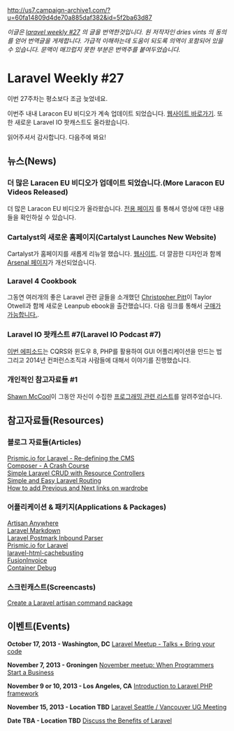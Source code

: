 http://us7.campaign-archive1.com/?u=60fa14809d4de70a885daf382&id=5f2ba63d87

*이글은 [laravel weekly #27](http://us7.campaign-archive1.com/?u=60fa14809d4de70a885daf382&id=5f2ba63d87) 의 글을 번역한것입니다. 원 저작자인 dries vints 의 동의를 얻어 번역글을 게제합니다. 가급적 이해하는데 도움이 되도록 의역이 포함되어 있을 수 있습니다. 문맥이 매끄럽지 못한 부분은 번역주를 붙여두었습니다.*

# Laravel Weekly #27

이번 27주차는 평소보다 조금 늦었네요.

이번주 내내 Laracon EU 비디오가 계속 업데이트 되었습니다. [웹사이트 바로가기](http://laracon.eu/2013/talks/). 또한 새로운 Laravel IO 팟캐스트도 올라왔습니다.

읽어주셔서 감사합니다. 다음주에 봐요!

## 뉴스(News)

### 더 많은 Laracen EU 비디오가 업데이트 되었습니다.(More Laracon EU Videos Released)

더 많은 Laracon EU 비디오가 올라왔습니다.  [전용 페이지](http://laracon.eu/2013/talks/) 를 통해서 영상에 대한 내용들을 확인하실 수 있습니다.

### Cartalyst의 새로운 홈페이지(Cartalyst Launches New Website)

Cartalyst가 홈페이지를 새롭게 리뉴얼 했습니다. [웹사이트](https://cartalyst.com/). 더 깔끔한 디자인과 함께 [Arsenal 페이지](https://cartalyst.com/arsenal)가 개선되었습니다.

### Laravel 4 Cookbook

그동연 여러개의 좋은 Laravel 관련 글들을 소개했던 [Christopher Pitt](https://twitter.com/followchrisp)이 Taylor Otwell과 함께 새로운 Leanpub ebook을 출간했습니다. 다음 링크를 통해서 [구매가 가능합니다.](https://leanpub.com/laravel4cookbook).

### Laravel IO 팟캐스트 #7(Laravel IO Podcast #7)

[이번 에피소드](http://laravel.io/topic/57/podcast-7-with-matthew-machuga-and-jeroen-van-der-gulik-aka-n0xie)는 CQRS와 윈도우 8, PHP를 활용하여 GUI 어플리케이션을 만드는 법 그리고 2014년 컨퍼런스조직과 사람들에 대해서 이야기를 진행했습니다.

### 개인적인 참고자료들 #1

[Shawn McCool](https://twitter.com/ShawnMcCool)이 그동안 자신이 수집한 [프로그래밍 관련 리스트](http://laravel.io/topic/54/what-ive-been-watching)를 알려주었습니다.


## 참고자료들(Resources)

### 블로그 자료들(Articles)

[Prismic.io for Laravel - Re-defining the CMS](http://blog.enge.me/post/prismicio-for-laravel-re-defining-the-cms)  
[Composer - A Crash Course](https://medium.com/on-coding/ad56bdd66beb)  
[Simple Laravel CRUD with Resource Controllers](http://scotch.io/tutorials/simple-laravel-crud-with-resource-controllers)  
[Simple and Easy Laravel Routing](http://scotch.io/tutorials/simple-and-easy-laravel-routing)  
[How to add Previous and Next links on wardrobe](http://blog.marcomonteiro.net/post/how-to-add-previous-and-next-links-on-wardrobe)  

### 어플리케이션 & 패키지(Applications & Packages)

[Artisan Anywhere](https://github.com/antonioribeiro/artisan-anywhere)  
[Laravel Markdown](https://github.com/KennedyTedesco/laravel-markdown)  
[Laravel Postmark Inbound Parser](https://github.com/camelCaseD/postmark-inbound-laravel)  
[Prismic.io for Laravel](https://github.com/adamgoose/prismic-io)  
[laravel-html-cachebusting](https://github.com/MetalMatze/laravel-html-cachebusting)  
[FusionInvoice](https://github.com/jesseterry/FusionInvoice)  
[Container Debug](https://github.com/daylerees/container-debug)  

### 스크린캐스트(Screencasts)

[Create a Laravel artisan command package](https://www.youtube.com/watch?v=VBR0VLOJaVE)


## 이벤트(Events)

**October 17, 2013 - Washington, DC**
[Laravel Meetup - Talks + Bring your code](http://www.meetup.com/Capital-Laravel-Group/events/144139222/)

**November 7, 2013 - Groningen**
[November meetup: When Programmers Start a Business](http://www.meetup.com/GroningenPHP/events/145467252/?fromEmail=145467252&rv=ea1)

**November 9 or 10, 2013 - Los Angeles, CA**
[Introduction to Laravel PHP framework](http://www.socalcodecamp.com/socalcodecamp/session.aspx?sid=819cd36a-f492-483b-802d-6a770b4f1dcf)

**November 15, 2013 - Location TBD**
[Laravel Seattle / Vancouver UG Meeting](http://www.meetup.com/Laravel-Seattle-Vancouver/events/142345922/)

**Date TBA - Location TBD**
[Discuss the Benefits of Laravel](http://www.meetup.com/laravel-chicago/events/143828992/)
